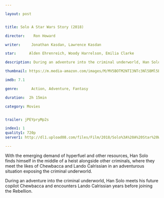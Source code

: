 ```yaml
---

layout: post


title: Solo A Star Wars Story (2018)

director:    Ron Howard

writer:     Jonathan Kasdan, Lawrence Kasdan

star:      Alden Ehrenreich, Woody Harrelson, Emilia Clarke

description: During an adventure into the criminal underworld, Han Solo meets his future copilot Chewbacca and encounters Lando Calrissian years before joining the Rebellion.

thumbnail: https://m.media-amazon.com/images/M/MV5BOTM2NTI3NTc3Nl5BMl5BanBnXkFtZTgwNzM1OTQyNTM@._V1_UX182_CR0,0,182,268_AL__QL50.jpg

imdb: 7.1

genre:      Action, Adventure, Fantasy

duration:  2h 15min

category: Movies


trailer: jPEYpryMp2s

index1: 1
quality1: 720p
server1: http://dl1.upload08.com/files/Film/2018/Solo%3A%20A%20Star%20Wars%20Story%202018/Solo.A.Star.Wars.Story.2018.720p.HDCam.ENG.x264.TamilMV.FardaDL.mkv

---
```


With the emerging demand of hyperfuel and other resources, Han Solo finds himself in the middle of a heist alongside other criminals, where they meet the likes of Chewbacca and Lando Calrissian in an adventurous situation exposing the criminal underworld.

During an adventure into the criminal underworld, Han Solo meets his future copilot Chewbacca and encounters Lando Calrissian years before joining the Rebellion.